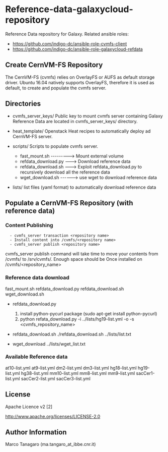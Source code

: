 Reference-data-galaxycloud-repository
=====================================

Reference Data repository for Galaxy.
Related ansible roles:

- https://github.com/indigo-dc/ansible-role-cvmfs-client
- https://github.com/indigo-dc/ansible-role-galaxycloud-refdata

Create CernVM-FS Repository
---------------------------

The CernVM-FS (cvmfs) relies on OverlayFS or AUFS as default storage driver.
Ubuntu 16.04 natively supports OverlayFS, therefore it is used as default, to create and populate the cvmfs server.

Directories
-----------

- cvmfs_server_keys/
   Public key to mount cvmfs server containing Galaxy Reference Data are located in  cvmfs_server_keys/ directory.

- heat_template/
  Openstack Heat recipes to automatically deploy ad CernVM-FS server.

- scripts/
  Scripts to populate cvmfs server.
    - fast_mount.sh ---------> Mount external volume
    - refdata_download.py ---> Download reference data
    - refdata_download.sh ---> Exploit refdata_download.py to recursively download all the reference data
    - wget_download.sh ------> use wget to download reference data

- lists/
  list files (yaml format) to automatically download reference data


Populate a CernVM-FS Repository (with reference data)
----------------------------------------------------

### Content Publishing
```
  - cvmfs_server transaction <repository name>
  - Install content into /cvmfs/<repository name>
  - cvmfs_server publish <repository name>
```
cvmfs_server publish command will take time to move your contents from /cvmfs/<repository name> to /srv/cvmfs/. Enough space should be
Once installed on /cvmfs/<repository_name> 


### Reference data download

fast_mount.sh  refdata_download.py  refdata_download.sh  wget_download.sh

- refdata_download.py

  1. install python-pycurl package (sudo apt-get install python-pycurl)
  2. python refata_download.py -i ../lists/hg19-list.yml -o <directory> -s <cvmfs_repository_name>

- refdata_download.sh
  ./refdata_download.sh ../lists/list.txt

- wget_download ../lists/wget_list.txt

### Available Reference data

at10-list.yml
at9-list.yml
dm2-list.yml
dm3-list.yml
hg18-list.yml
hg19-list.yml
hg38-list.yml
mm10-list.yml
mm8-list.yml
mm9-list.yml
sacCer1-list.yml
sacCer2-list.yml
sacCer3-list.yml

License
-------

Apache Licence v2 [2]

http://www.apache.org/licenses/LICENSE-2.0


Author Information
------------------

Marco Tanagaro (ma.tangaro_at_ibbe.cnr.it)

